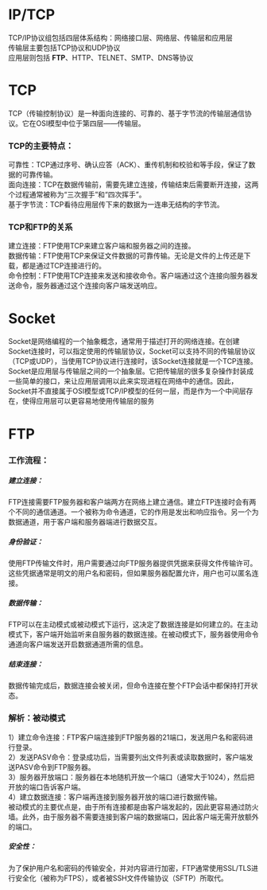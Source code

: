 # IP/TCP
TCP/IP协议组包括四层体系结构：网络接口层、网络层、传输层和应用层  
传输层主要包括TCP协议和UDP协议  
应用层则包括 **FTP**、HTTP、TELNET、SMTP、DNS等协议  

# TCP
TCP（传输控制协议）是一种面向连接的、可靠的、基于字节流的传输层通信协议。它在OSI模型中位于第四层——传输层。  
### TCP的主要特点：
可靠性：TCP通过序号、确认应答（ACK）、重传机制和校验和等手段，保证了数据的可靠传输。  
面向连接：TCP在数据传输前，需要先建立连接，传输结束后需要断开连接，这两个过程通常被称为“三次握手”和“四次挥手”。  
基于字节流：TCP看待应用层传下来的数据为一连串无结构的字节流。  
### TCP和FTP的关系
建立连接：FTP使用TCP来建立客户端和服务器之间的连接。  
数据传输：FTP使用TCP来保证文件数据的可靠传输。无论是文件的上传还是下载，都是通过TCP连接进行的。  
命令控制：FTP使用TCP连接来发送和接收命令。客户端通过这个连接向服务器发送命令，服务器通过这个连接向客户端发送响应。  


# Socket
Socket是网络编程的一个抽象概念，通常用于描述打开的网络连接。在创建Socket连接时，可以指定使用的传输层协议，Socket可以支持不同的传输层协议（TCP或UDP），当使用TCP协议进行连接时，该Socket连接就是一个TCP连接。  
Socket是应用层与传输层之间的一个抽象层。它把传输层的很多复杂操作封装成一些简单的接口，来让应用层调用以此来实现进程在网络中的通信。因此，Socket并不直接属于OSI模型或TCP/IP模型的任何一层，而是作为一个中间层存在，使得应用层可以更容易地使用传输层的服务  


# FTP
### 工作流程：
##### 建立连接：
FTP连接需要FTP服务器和客户端两方在网络上建立通信。建立FTP连接时会有两个不同的通信通道。一个被称为命令通道，它的作用是发出和响应指令。另一个为数据通道，用于客户端和服务器端进行数据交互。
##### 身份验证：
使用FTP传输文件时，用户需要通过向FTP服务器提供凭据来获得文件传输许可。这些凭据通常是明文的用户名和密码，但如果服务器配置允许，用户也可以匿名连接。
##### 数据传输：
FTP可以在主动模式或被动模式下运行，这决定了数据连接是如何建立的。在主动模式下，客户端开始监听来自服务器的数据连接。在被动模式下，服务器使用命令通道向客户端发送开启数据通道所需的信息。
##### 结束连接：
数据传输完成后，数据连接会被关闭，但命令连接在整个FTP会话中都保持打开状态。


### 解析：被动模式
1）建立命令连接：FTP客户端连接到FTP服务器的21端口，发送用户名和密码进行登录。  
2）发送PASV命令：登录成功后，当需要列出文件列表或读取数据时，客户端发送PASV命令到FTP服务器。  
3）服务器开放端口：服务器在本地随机开放一个端口（通常大于1024），然后把开放的端口告诉客户端。  
4）建立数据连接：客户端再连接到服务器开放的端口进行数据传输。  
被动模式的主要优点是，由于所有连接都是由客户端发起的，因此更容易通过防火墙。此外，由于服务器不需要连接到客户端的数据端口，因此客户端无需开放额外的端口。  

##### 安全性：
为了保护用户名和密码的传输安全，并对内容进行加密，FTP通常使用SSL/TLS进行安全化（被称为FTPS），或者被SSH文件传输协议（SFTP）所取代。
